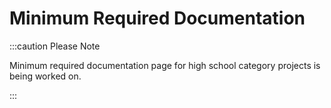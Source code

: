 # Minimum Required Documentation


:::caution Please Note

Minimum required documentation page for high school category projects is being worked on.

:::